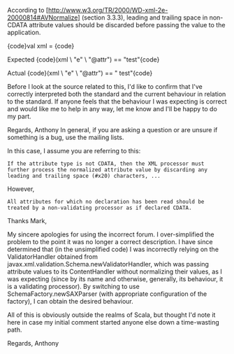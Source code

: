 According to [http://www.w3.org/TR/2000/WD-xml-2e-20000814#AVNormalize] (section 3.3.3), leading and trailing space in non-CDATA attribute values should be discarded before passing the value to the application.


{code}val xml = <root><e attr=" test"/></root>{code}

Expected
{code}(xml \ "e" \ "@attr") == "test"{code}

Actual
{code}(xml \ "e" \ "@attr") == " test"{code}


Before I look at the source related to this, I'd like to confirm that I've correctly interpreted both the standard and the current behaviour in relation to the standard.  If anyone feels that the behaviour I was expecting is correct and would like me to help in any way, let me know and I'll be happy to do my part.

Regards,
Anthony
In general, if you are asking a question or are unsure if something is a bug, use the mailing lists.

In this case, I assume you are referring to this:
```
If the attribute type is not CDATA, then the XML processor must further process the normalized attribute value by discarding any leading and trailing space (#x20) characters, ...
```

However,
```
All attributes for which no declaration has been read should be treated by a non-validating processor as if declared CDATA.
```
Thanks Mark,

My sincere apologies for using the incorrect forum.  I over-simplified the problem to the point it was no longer a correct description.  I have since determined that (in the unsimplified code) I was incorrectly relying on the ValidatorHandler obtained from javax.xml.validation.Schema.newValidatorHandler, which was passing attribute values to its ContentHandler without normalizing their values, as I was expecting (since by its name and otherwise, generally, its behaviour, it is a validating processor).  By switching to use SchemaFactory.newSAXParser (with appropriate configuration of the factory), I can obtain the desired behaviour.

All of this is obviously outside the realms of Scala, but thought I'd note it here in case my initial comment started anyone else down a time-wasting path.

Regards,
Anthony
